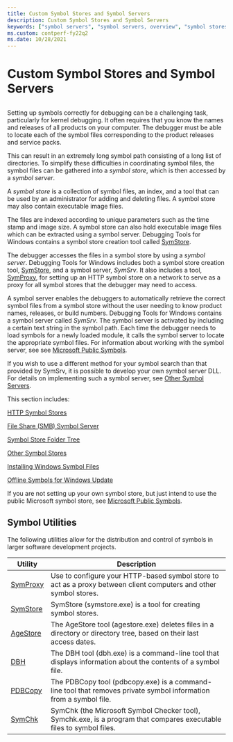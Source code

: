 ```yaml
---
title: Custom Symbol Stores and Symbol Servers
description: Custom Symbol Stores and Symbol Servers
keywords: ["symbol servers", "symbol servers, overview", "symbol stores", "symbol stores, overview", "SymSrv", "SymSrv, overview", "SymStore", "SymStore, overview"]
ms.custom: contperf-fy22q2
ms.date: 10/28/2021
---
```


# Custom Symbol Stores and Symbol Servers

## <span id="ddk_using_symbol_servers_and_symbol_stores_dbg"></span><span id="DDK_USING_SYMBOL_SERVERS_AND_SYMBOL_STORES_DBG"></span>

Setting up symbols correctly for debugging can be a challenging task, particularly for kernel debugging. It often requires that you know the names and releases of all products on your computer. The debugger must be able to locate each of the symbol files corresponding to the product releases and service packs.

This can result in an extremely long symbol path consisting of a long list of directories. To simplify these difficulties in coordinating symbol files, the symbol files can be gathered into a *symbol store*, which is then accessed by a *symbol server*.

A *symbol store* is a collection of symbol files, an index, and a tool that can be used by an administrator for adding and deleting files. A symbol store may also contain executable image files. 

The files are indexed according to unique parameters such as the time stamp and image size. A symbol store can also hold executable image files which can be extracted using a symbol server. Debugging Tools for Windows contains a symbol store creation tool called [SymStore](symstore.md).

The debugger accesses the files in a symbol store by using a *symbol server*. Debugging Tools for Windows includes both a symbol store creation tool, [SymStore](symstore.md), and a symbol server, *SymSrv*. It also includes a tool, [SymProxy](symproxy.md), for setting up an HTTP symbol store on a network to serve as a proxy for all symbol stores that the debugger may need to access.

A symbol server enables the debuggers to automatically retrieve the correct symbol files from a symbol store without the user needing to know product names, releases, or build numbers. Debugging Tools for Windows contains a symbol server called *SymSrv*. The symbol server is activated by including a certain text string in the symbol path. Each time the debugger needs to load symbols for a newly loaded module, it calls the symbol server to locate the appropriate symbol files. For information about working with the symbol server, see see [Microsoft Public Symbols](microsoft-public-symbols.md).

If you wish to use a different method for your symbol search than that provided by SymSrv, it is possible to develop your own symbol server DLL. For details on implementing such a symbol server, see [Other Symbol Servers](other-symbol-servers.md).

This section includes:

[HTTP Symbol Stores](http-symbol-stores.md)

[File Share (SMB) Symbol Server](file-share--smb--symbol-server.md)

[Symbol Store Folder Tree](symbol-store-folder-tree.md)

[Other Symbol Stores](other-symbol-stores.md)

[Installing Windows Symbol Files](installing-windows-symbol-files.md)

[Offline Symbols for Windows Update](symbols-windows-update.md)

If you are not setting up your own symbol store, but just intend to use the public Microsoft symbol store, see [Microsoft Public Symbols](microsoft-public-symbols.md).

## Symbol Utilities

The following utilities allow for the distribution and control of symbols in larger software development projects.

| Utility  | Description                                                                                                          |
|----------|----------------------------------------------------------------------------------------------------------------------|
| [SymProxy](symproxy.md) | Use to configure your HTTP-based symbol store to act as a proxy between client computers and other symbol stores.    |
| [SymStore](symstore.md) | SymStore (symstore.exe) is a tool for creating symbol stores.                                                        |
| [AgeStore](agestore.md) | The AgeStore tool (agestore.exe) deletes files in a directory or directory tree, based on their last access dates.   |
| [DBH](dbh.md)      | The DBH tool (dbh.exe) is a command-line tool that displays information about the contents of a symbol file.         |
| [PDBCopy](pdbcopy.md)  | The PDBCopy tool (pdbcopy.exe) is a command-line tool that removes private symbol information from a symbol file.    |
| [SymChk](symchk.md)   | SymChk (the Microsoft Symbol Checker tool), Symchk.exe, is a program that compares executable files to symbol files. |
